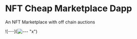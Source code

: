 # NFT Cheap Marketplace Dapp

An NFT Marketplace with off chain auctions

![---](![---](https://img.phemex.com/wp-content/uploads/2021/12/24083748/nft-auction-.jpg "NFT Auction")
[]() "x")
